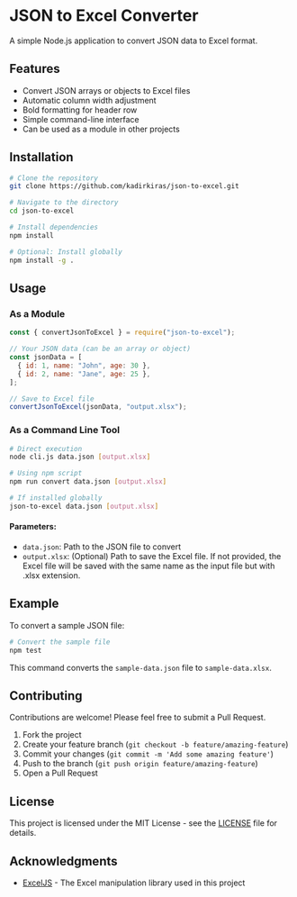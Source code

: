 # JSON to Excel Converter

A simple Node.js application to convert JSON data to Excel format.

## Features

- Convert JSON arrays or objects to Excel files
- Automatic column width adjustment
- Bold formatting for header row
- Simple command-line interface
- Can be used as a module in other projects

## Installation

```bash
# Clone the repository
git clone https://github.com/kadirkiras/json-to-excel.git

# Navigate to the directory
cd json-to-excel

# Install dependencies
npm install

# Optional: Install globally
npm install -g .
```

## Usage

### As a Module

```javascript
const { convertJsonToExcel } = require("json-to-excel");

// Your JSON data (can be an array or object)
const jsonData = [
  { id: 1, name: "John", age: 30 },
  { id: 2, name: "Jane", age: 25 },
];

// Save to Excel file
convertJsonToExcel(jsonData, "output.xlsx");
```

### As a Command Line Tool

```bash
# Direct execution
node cli.js data.json [output.xlsx]

# Using npm script
npm run convert data.json [output.xlsx]

# If installed globally
json-to-excel data.json [output.xlsx]
```

#### Parameters:

- `data.json`: Path to the JSON file to convert
- `output.xlsx`: (Optional) Path to save the Excel file. If not provided, the Excel file will be saved with the same name as the input file but with .xlsx extension.

## Example

To convert a sample JSON file:

```bash
# Convert the sample file
npm test
```

This command converts the `sample-data.json` file to `sample-data.xlsx`.

## Contributing

Contributions are welcome! Please feel free to submit a Pull Request.

1. Fork the project
2. Create your feature branch (`git checkout -b feature/amazing-feature`)
3. Commit your changes (`git commit -m 'Add some amazing feature'`)
4. Push to the branch (`git push origin feature/amazing-feature`)
5. Open a Pull Request

## License

This project is licensed under the MIT License - see the [LICENSE](LICENSE) file for details.

## Acknowledgments

- [ExcelJS](https://github.com/exceljs/exceljs) - The Excel manipulation library used in this project
